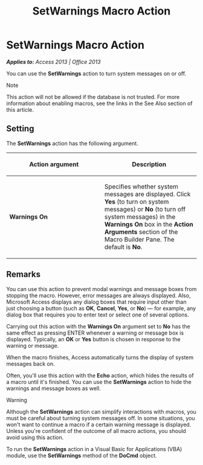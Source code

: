 ﻿---
title: SetWarnings Macro Action
TOCTitle: SetWarnings Macro Action
ms:assetid: ff95b919-b1ee-c0a0-851d-71894851bb1d
ms:mtpsurl: https://msdn.microsoft.com/en-us/library/Ff837313(v=office.15)
ms:contentKeyID: 48548965
ms.date: 09/18/2015
mtps_version: v=office.15
f1_keywords:
- vbaac10.chm165020
f1_categories:
- Office.Version=v15
---

# SetWarnings Macro Action


_**Applies to:** Access 2013 | Office 2013_

You can use the **SetWarnings** action to turn system messages on or off.


> [!NOTE]
> <P>This action will not be allowed if the database is not trusted. For more information about enabling macros, see the links in the See Also section of this article.</P>



## Setting

The **SetWarnings** action has the following argument.

<table>
<colgroup>
<col style="width: 50%" />
<col style="width: 50%" />
</colgroup>
<thead>
<tr class="header">
<th><p>Action argument</p></th>
<th><p>Description</p></th>
</tr>
</thead>
<tbody>
<tr class="odd">
<td><p><strong>Warnings On</strong></p></td>
<td><p>Specifies whether system messages are displayed. Click <strong>Yes</strong> (to turn on system messages) or <strong>No</strong> (to turn off system messages) in the <strong>Warnings On</strong> box in the <strong>Action Arguments</strong> section of the Macro Builder Pane. The default is <strong>No</strong>.</p></td>
</tr>
</tbody>
</table>


## Remarks

You can use this action to prevent modal warnings and message boxes from stopping the macro. However, error messages are always displayed. Also, Microsoft Access displays any dialog boxes that require input other than just choosing a button (such as **OK**, **Cancel**, **Yes**, or **No**) — for example, any dialog box that requires you to enter text or select one of several options.

Carrying out this action with the **Warnings On** argument set to **No** has the same effect as pressing ENTER whenever a warning or message box is displayed. Typically, an **OK** or **Yes** button is chosen in response to the warning or message.

When the macro finishes, Access automatically turns the display of system messages back on.

Often, you'll use this action with the **Echo** action, which hides the results of a macro until it's finished. You can use the **SetWarnings** action to hide the warnings and message boxes as well.


> [!WARNING]
> <P>Although the <STRONG>SetWarnings</STRONG> action can simplify interactions with macros, you must be careful about turning system messages off. In some situations, you won't want to continue a macro if a certain warning message is displayed. Unless you're confident of the outcome of all macro actions, you should avoid using this action.</P>



To run the **SetWarnings** action in a Visual Basic for Applications (VBA) module, use the **SetWarnings** method of the **DoCmd** object.

